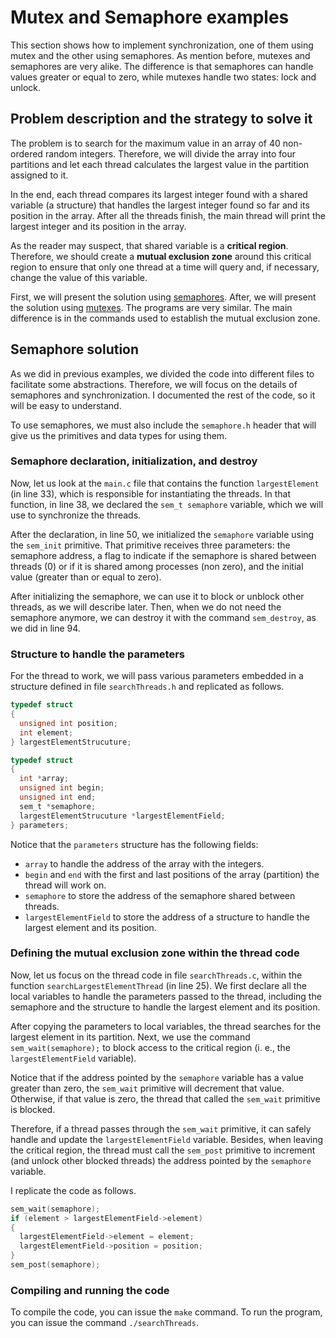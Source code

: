 # Mutex and Semaphore examples
This section shows how to implement synchronization, one of them using mutex and the other using semaphores. As mention before, mutexes and semaphores are very alike. The difference is that semaphores can handle values greater or equal to zero, while mutexes handle two states: lock and unlock.

## Problem description and the strategy to solve it
The problem is to search for the maximum value in an array of 40 non-ordered random integers. Therefore, we will divide the array into four partitions and let each thread calculates the largest value in the partition assigned to it. 

In the end, each thread compares its largest integer found with a shared variable (a structure) that handles the largest integer found so far and its position in the array. After all the threads finish, the main thread will print the largest integer and its position in the array.

As the reader may suspect, that shared variable is a **critical region**. Therefore, we should create a **mutual exclusion zone** around this critical region to ensure that only one thread at a time will query and, if necessary, change the value of this variable.

First, we will present the solution using [semaphores](#Semaphore-solution). After, we will present the solution using [mutexes](#Mutex-solution). The programs are very similar. The main difference is in the commands used to establish the mutual exclusion zone.

## Semaphore solution
As we did in previous examples, we divided the code into different files to facilitate some abstractions. Therefore, we will focus on the details of semaphores and synchronization. I documented the rest of the code, so it will be easy to understand.

To use semaphores, we must also include the ``semaphore.h`` header that will give us the primitives and data types for using them.

### Semaphore declaration, initialization, and destroy
Now, let us look at the ``main.c`` file that contains the function ``largestElement`` (in line 33), which is responsible for instantiating the threads. In that function, in line 38, we declared the ``sem_t semaphore`` variable, which we will use to synchronize the threads.

After the declaration, in line 50, we initialized the ``semaphore`` variable using the ``sem_init`` primitive. That primitive receives three parameters: the semaphore address, a flag to indicate if the semaphore is shared between threads (0) or if it is shared among processes (non zero), and the initial value (greater than or equal to zero). 

After initializing the semaphore, we can use it to block or unblock other threads, as we will describe later. Then, when we do not need the semaphore anymore, we can destroy it with the command ``sem_destroy``, as we did in line 94. 

### Structure to handle the parameters
For the thread to work, we will pass various parameters embedded in a structure defined in file ``searchThreads.h`` and replicated as follows.

```c
typedef struct
{
  unsigned int position;
  int element;
} largestElementStrucuture;

typedef struct
{
  int *array;
  unsigned int begin;
  unsigned int end;
  sem_t *semaphore;
  largestElementStrucuture *largestElementField;
} parameters;
```

Notice that the ``parameters`` structure has the following fields:
- ``array`` to handle the address of the array with the integers.
- ``begin`` and  ``end`` with the first and last positions of the array (partition) the thread will work on.
- ``semaphore`` to store the address of the semaphore shared between threads.
- ``largestElementField`` to store the address of a structure to handle the largest element and its position.

### Defining the mutual exclusion zone within the thread code
Now, let us focus on the thread code in file ``searchThreads.c``, within the function ``searchLargestElementThread`` (in line 25). We first declare all the local variables to handle the parameters passed to the thread, including the semaphore and the structure to handle the largest element and its position.

After copying the parameters to local variables, the thread searches for the largest element in its partition. Next, we use the command ``sem_wait(semaphore);`` to block access to the critical region (i. e., the ``largestElementField`` variable).

Notice that if the address pointed by the ``semaphore`` variable has a value greater than zero, the ``sem_wait`` primitive will decrement that value. Otherwise, if that value is zero, the thread that called the ``sem_wait`` primitive is blocked.

Therefore, if a thread passes through the ``sem_wait`` primitive, it can safely handle and update the ``largestElementField`` variable. Besides, when leaving the critical region, the thread must call the ``sem_post`` primitive to increment (and unlock other blocked threads) the address pointed by the ``semaphore`` variable.

I replicate the code as follows.

```c
sem_wait(semaphore);
if (element > largestElementField->element)
{
  largestElementField->element = element;
  largestElementField->position = position;
}
sem_post(semaphore);
```

### Compiling and running the code
To compile the code, you can issue the ``make`` command. To run the program, you can issue the command ``./searchThreads``.
